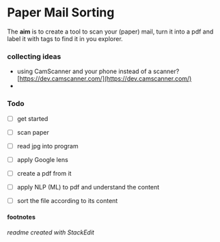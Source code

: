 # Paper Mail Sorting
The **aim** is to create a tool to scan your (paper) mail, turn it into a pdf and label it with tags to find it in you explorer.
### collecting ideas 
- using CamScanner and your phone instead of a scanner? [https://dev.camscanner.com/](https://dev.camscanner.com/)
- 
### Todo
- [ ] get started
- [ ] scan paper
- [ ] read jpg into program
- [ ] apply Google lens
- [ ] create a pdf from it
- [ ] apply NLP (ML) to pdf and understand the content
- [ ] sort the file according to its content



#### footnotes
###### readme created with StackEdit
<!--stackedit_data:
eyJoaXN0b3J5IjpbODEwMzAzMTk3XX0=
-->